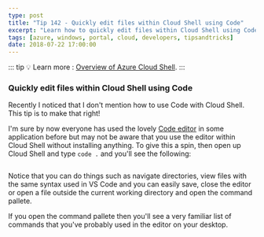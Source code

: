 ```yaml
---
type: post
title: "Tip 142 - Quickly edit files within Cloud Shell using Code"
excerpt: "Learn how to quickly edit files within Cloud Shell using Code"
tags: [azure, windows, portal, cloud, developers, tipsandtricks]
date: 2018-07-22 17:00:00
---
```


::: tip
:bulb: Learn more : [Overview of Azure Cloud Shell](https://docs.microsoft.com/azure/cloud-shell/overview?WT.mc_id=docs-azuredevtips-azureappsdev).
:::

### Quickly edit files within Cloud Shell using Code

Recently I noticed that I don't mention how to use Code with Cloud Shell. This tip is to make that right!

I'm sure by now everyone has used the lovely [Code editor](https://code.visualstudio.com/) in some application before but may not be aware that you use the editor within Cloud Shell without installing anything. To give this a spin, then open up Cloud Shell and type ``code .`` and you'll see the following:

<img :src="$withBase('/files/azcodeinportal.gif')">

Notice that you can do things such as navigate directories, view files with the same syntax used in VS Code and you can easily save, close the editor or open a file outside the current working directory and open the command pallete. 

If you open the command pallete then you'll see a very familiar list of commands that you've probably used in the editor on your desktop. 

<img :src="$withBase('/files/azcodeinportal1.gif')">
